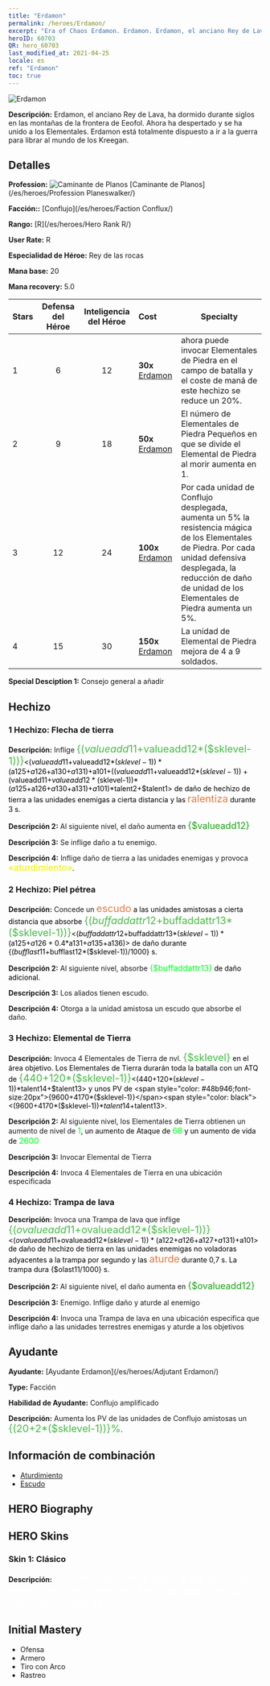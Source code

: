 ```yaml
---
title: "Erdamon"
permalink: /heroes/Erdamon/
excerpt: "Era of Chaos Erdamon. Erdamon. Erdamon, el anciano Rey de Lava, ha dormido durante siglos en las montañas de la frontera de Eeofol. Ahora ha despertado y se ha unido a los Elementales. Erdamon está totalmente dispuesto a ir a la guerra para librar al mundo de los Kreegan."
heroID: 60703
QR: hero_60703
last_modified_at: 2021-04-25
locale: es
ref: "Erdamon"
toc: true
---
```

  ![Erdamon](/images/h/h_Erdamon.jpg)

 **Descripción:** Erdamon, el anciano Rey de Lava, ha dormido durante siglos en las montañas de la frontera de Eeofol. Ahora ha despertado y se ha unido a los Elementales. Erdamon está totalmente dispuesto a ir a la guerra para librar al mundo de los Kreegan.
## Detalles
 **Profession:** ![Caminante de Planos](/images/h/h_prof_13.png)  [Caminante de Planos](/es/heroes/Profession Planeswalker/)

 **Facción::** [Conflujo](/es/heroes/Faction Conflux/)

 **Rango:** [R](/es/heroes/Hero Rank R/)

 **User Rate:** R

 **Especialidad de Héroe:** Rey de las rocas

 **Mana base:** 20

 **Mana recovery:** 5.0


  | Stars | Defensa del Héroe | Inteligencia del Héroe | Cost |     Specialty     |
  |---------|:---------------:|:---------------:|:--|--------------------|
  |    1    | 6 | 12 | **30x** [Erdamon](/ItemsES/her_380/) | <Elemental de Tierra> ahora puede invocar Elementales de Piedra en el campo de batalla y el coste de maná de este hechizo se reduce un 20%. |
  |    2    | 9 | 18 | **50x** [Erdamon](/ItemsES/her_380/) | El número de Elementales de Piedra Pequeños en que se divide el Elemental de Piedra al morir aumenta en 1. |
  |    3    | 12 | 24 | **100x** [Erdamon](/ItemsES/her_380/) | Por cada unidad de Conflujo desplegada, aumenta un 5% la resistencia mágica de los Elementales de Piedra. Por cada unidad defensiva desplegada, la reducción de daño de unidad de los Elementales de Piedra aumenta un 5%. |
  |    4    | 15 | 30 | **150x** [Erdamon](/ItemsES/her_380/) | La unidad de Elemental de Piedra mejora de 4 a 9 soldados. |

 **Special Desciption 1:** Consejo general a añadir

## Hechizo
### 1 Hechizo: Flecha de tierra
 **Descripción:** Inflige <span style="color: #48b946;font-size:20px">{($valueadd11+$valueadd12*($sklevel-1))}</span><span style="color: black"><($valueadd11+$valueadd12*($sklevel-1))*($a125+$a126+$a130+$a131)+$a101+(($valueadd11+$valueadd12*($sklevel-1))+($valueadd11+$valueadd12*($sklevel-1))*($a125+$a126+$a130+$a131)+$a101)*$talent2+$talent1> de daño de hechizo de tierra a las unidades enemigas a cierta distancia y las <span style="color: #e07c44;font-size:20px">ralentiza</span><span style="color: black"> durante 3 s.

 **Descripción 2:** Al siguiente nivel, el daño aumenta en <span style="color: #1ca216;font-size:18px">{$valueadd12}</span><span style="color: black">

 **Descripción 3:** Se inflige daño a tu enemigo.

 **Descripción 4:** Inflige daño de tierra a las unidades enemigas y provoca <span style="color: #f0f000;font-size:18px">«aturdimiento»</span><span style="color: black">.

### 2 Hechizo: Piel pétrea
 **Descripción:** Concede un <span style="color: #e07c44;font-size:20px">escudo</span><span style="color: black"> a las unidades amistosas a cierta distancia que absorbe <span style="color: #48b946;font-size:20px">{($buffaddattr12+$buffaddattr13*($sklevel-1))}</span><span style="color: black"><($buffaddattr12+$buffaddattr13*($sklevel-1))*($a125+$a126+0.4*$a131+$a135+$a136)> de daño durante {($bufflast11+$bufflast12*($sklevel-1))/1000} s.

 **Descripción 2:** Al siguiente nivel, absorbe <span style="color: #00ff22;font-size:16px">{$buffaddattr13}</span><span style="color: black"> de daño adicional.

 **Descripción 3:** Los aliados tienen escudo.

 **Descripción 4:** Otorga a la unidad amistosa un escudo que absorbe el daño.

### 3 Hechizo: Elemental de Tierra
 **Descripción:** Invoca 4 Elementales de Tierra de nvl. <span style="color: #48b946;font-size:20px">{$sklevel}</span><span style="color: black"> en el área objetivo. Los Elementales de Tierra durarán toda la batalla con un ATQ de <span style="color: #48b946;font-size:20px">{440+120*($sklevel-1)}</span><span style="color: black"><(440+120*($sklevel-1))*$talent14+$talent13> y unos PV de <span style="color: #48b946;font-size:20px">{9600+4170*($sklevel-1)}</span><span style="color: black"><(9600+4170*($sklevel-1))*$talent14+$talent13>.

 **Descripción 2:** Al siguiente nivel, los Elementales de Tierra obtienen un aumento de nivel de <span style="color: #00ff22;font-size:16px">1</span><span style="color: black">, un aumento de Ataque de <span style="color: #00ff22;font-size:16px">68</span><span style="color: black"> y un aumento de vida de <span style="color: #00ff22;font-size:16px">2600</span><span style="color: black">

 **Descripción 3:** Invocar Elemental de Tierra

 **Descripción 4:** Invoca 4 Elementales de Tierra en una ubicación especificada

### 4 Hechizo: Trampa de lava
 **Descripción:** Invoca una Trampa de lava que inflige <span style="color: #48b946;font-size:20px">{($ovalueadd11+$ovalueadd12*($sklevel-1))}</span><span style="color: black"><($ovalueadd11+$ovalueadd12*($sklevel-1))*($a122+$a126+$a127+$a131)+$a101> de daño de hechizo de tierra en las unidades enemigas no voladoras adyacentes a la trampa por segundo y las <span style="color: #e07c44;font-size:20px">aturde</span><span style="color: black"> durante 0,7 s. La trampa dura {$olast11/1000} s.

 **Descripción 2:** Al siguiente nivel, el daño aumenta en <span style="color: #1ca216;font-size:18px">{$ovalueadd12}</span><span style="color: black">

 **Descripción 3:** Enemigo. Inflige daño y aturde al enemigo

 **Descripción 4:** Invoca una Trampa de lava en una ubicación especifica que inflige daño a las unidades terrestres enemigas y aturde a los objetivos


## Ayudante

 **Ayudante:**  [Ayudante Erdamon](/es/heroes/Adjutant Erdamon/) 

 **Type:**  Facción 

 **Habilidad de Ayudante:**  Conflujo amplificado 

 **Descripción:** Aumenta los PV de las unidades de Conflujo amistosas un <span style="color: #48b946;font-size:20px">{(20+2*($sklevel-1))}%</span><span style="color: black">.

## Información de combinación

* [Aturdimiento](/es/combination/Aturdimiento/) 
* [Escudo](/es/combination/Escudo/) 

## HERO Biography

## HERO Skins
### Skin 1: **Clásico**

 **Descripción:** <span style="color: #ffffff;font-size:20px">La tierra comenzó a gemir y me despertó de mi sueño. Encontré una tierra afligida y con un absceso llamado Eeofol.</span>



## Initial Mastery
   - Ofensa
   - Armero
   - Tiro con Arco
   - Rastreo

